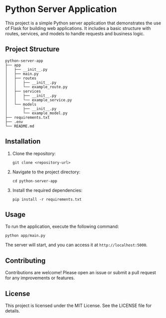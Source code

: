 # Python Server Application

This project is a simple Python server application that demonstrates the use of Flask for building web applications. It includes a basic structure with routes, services, and models to handle requests and business logic.

## Project Structure

```
python-server-app
├── app
│   ├── __init__.py
│   ├── main.py
│   ├── routes
│   │   ├── __init__.py
│   │   └── example_route.py
│   ├── services
│   │   ├── __init__.py
│   │   └── example_service.py
│   └── models
│       ├── __init__.py
│       └── example_model.py
├── requirements.txt
├── .env
└── README.md
```

## Installation

1. Clone the repository:
   ```
   git clone <repository-url>
   ```

2. Navigate to the project directory:
   ```
   cd python-server-app
   ```

3. Install the required dependencies:
   ```
   pip install -r requirements.txt
   ```

## Usage

To run the application, execute the following command:
```
python app/main.py
```

The server will start, and you can access it at `http://localhost:5000`.

## Contributing

Contributions are welcome! Please open an issue or submit a pull request for any improvements or features.

## License

This project is licensed under the MIT License. See the LICENSE file for details.